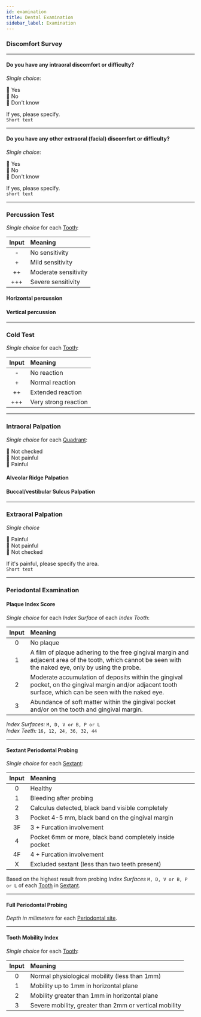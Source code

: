```yaml
---
id: examination
title: Dental Examination
sidebar_label: Examination
---
```


### Discomfort Survey

---

#### Do you have any intraoral discomfort or difficulty?

*Single choice*:  

🔘 Yes  
🔘 No  
🔘 Don't know  

If yes, please specify.  
`Short text`

---

#### Do you have any other extraoral (facial) discomfort or difficulty?

*Single choice*:  

🔘 Yes  
🔘 No  
🔘 Don't know  

If yes, please specify.  
`short text`

---

### Percussion Test

*Single choice* for each [Tooth](/docs/medical/areas#teeth):  

| Input | Meaning              |
|:-----:|:---------------------|
|   -   | No sensitivity       |
|   +   | Mild sensitivity     |
|  ++   | Moderate sensitivity |
|  +++  | Severe sensitivity   |

#### Horizontal percussion

#### Vertical percussion

---

### Cold Test

*Single choice* for each [Tooth](/docs/medical/areas#teeth):  

| Input | Meaning              |
|:-----:|:---------------------|
|   -   | No reaction          |
|   +   | Normal reaction      |
|  ++   | Extended reaction    |
|  +++  | Very strong reaction |

---

### Intraoral Palpation

*Single choice* for each [Quadrant](/docs/medical/areas#quadrants):  

🔘  Not checked  
🔘  Not painful  
🔘  Painful

#### Alveolar Ridge Palpation

#### Buccal/vestibular Sulcus Palpation

---

### Extraoral Palpation

*Single choice*  

🔘 Painful  
🔘 Not painful  
🔘 Not checked  

If it's painful, please specify the area.  
`Short text`

---

### Periodontal Examination

#### Plaque Index Score

*Single choice* for each *Index Surface* of each *Index Tooth*:  


| Input |       Meaning        |
|:-----:|:--------------------|
| 0 | No plaque |
| 1 | A film of plaque adhering to the free gingival margin and adjacent area of the tooth, which cannot be seen with the naked eye, only by using the probe. |
| 2 | Moderate accumulation of deposits within the gingival pocket, on the gingival margin and/or adjacent tooth surface, which can be seen with the naked eye. |
| 3 | Abundance of soft matter within the gingival pocket and/or on the tooth and gingival margin. |

*Index Surfaces:* `M, D, V or B, P or L`  
*Index Teeth:* `16, 12, 24, 36, 32, 44`  

---

#### Sextant Periodontal Probing

*Single choice* for each [Sextant](/docs/medical/areas#sextants):  

| Input | Meaning                                                 |
|:-----:|:--------------------------------------------------------|
|   0   | Healthy                                                 |
|   1   | Bleeding after probing                                  |
|   2   | Calculus detected, black band visible completely        |
|   3   | Pocket 4-5 mm, black band on the gingival margin        |
|  3F   | 3 + Furcation involvement                               |
|   4   | Pocket 6mm or more, black band completely inside pocket |
|  4F   | 4 + Furcation involvement                               |
|   X   | Excluded sextant (less than two teeth present)          |

Based on the highest result from probing *Index Surfaces* `M, D, V or B, P or L` of each [Tooth](/docs/medical/areas#teeth) in [Sextant](/docs/medical/areas#sextants).

---

#### Full Periodontal Probing

*Depth in milimeters* for each [Periodontal site](/docs/medical/areas#periodontal-sites).  

---

#### Tooth Mobility Index

*Single choice* for each [Tooth](/docs/medical/areas#teeth):  

| Input | Meaning                                                |
|:-----:|:-------------------------------------------------------|
|   0   | Normal physiological mobility (less than 1mm)          |
|   1   | Mobility up to 1mm in horizontal plane                 |
|   2   | Mobility greater than 1mm in horizontal plane          |
|   3   | Severe mobility, greater than 2mm or vertical mobility |